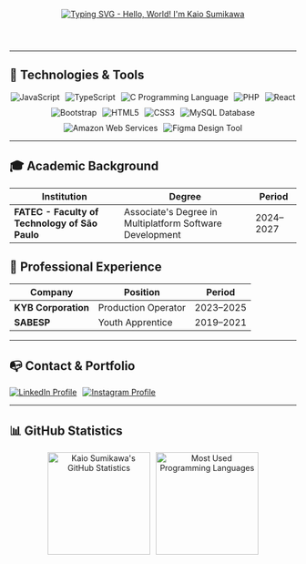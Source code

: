 <!-- Profile Header -->
<header>
  <p align="center">
    <a href="https://github.com/kaio-sumikawa">
      <img src="https://readme-typing-svg.demolab.com?font=Fira+Code&pause=1000&color=ADFF2F&center=true&vCenter=true&width=435&lines=Hello%2C+World!+I'm+Kaio+Sumikawa" 
           alt="Typing SVG - Hello, World! I'm Kaio Sumikawa">
    </a>
  </p>
</header>

<hr>

<!-- Technologies & Skills -->
<section>
  <h2>🚀 Technologies & Tools</h2>
  <div style="display: flex; gap: 10px; flex-wrap: wrap; justify-content: center;">
    <img src="https://img.shields.io/badge/JavaScript-F7DF1E?style=for-the-badge&logo=javascript&logoColor=black" 
         alt="JavaScript" />
    <img src="https://img.shields.io/badge/TypeScript-3178C6?style=for-the-badge&logo=typescript&logoColor=white" 
         alt="TypeScript" />
    <img src="https://img.shields.io/badge/C-00599C?style=for-the-badge&logo=c&logoColor=white" 
         alt="C Programming Language" />
    <img src="https://img.shields.io/badge/PHP-777BB4?style=for-the-badge&logo=php&logoColor=white" 
         alt="PHP" />
    <img src="https://img.shields.io/badge/React-20232A?style=for-the-badge&logo=react&logoColor=61DAFB" 
         alt="React" />
    <img src="https://img.shields.io/badge/Bootstrap-7952B3?style=for-the-badge&logo=bootstrap&logoColor=white" 
         alt="Bootstrap" />
    <img src="https://img.shields.io/badge/HTML5-E34F26?style=for-the-badge&logo=html5&logoColor=white" 
         alt="HTML5" />
    <img src="https://img.shields.io/badge/CSS3-1572B6?style=for-the-badge&logo=css3&logoColor=white" 
         alt="CSS3" />
    <img src="https://img.shields.io/badge/MySQL-4479A1?style=for-the-badge&logo=mysql&logoColor=white" 
         alt="MySQL Database" />
    <img src="https://img.shields.io/badge/AWS-232F3E?style=for-the-badge&logo=amazonaws&logoColor=white" 
         alt="Amazon Web Services" />
    <img src="https://img.shields.io/badge/Figma-F24E1E?style=for-the-badge&logo=figma&logoColor=white" 
         alt="Figma Design Tool" />
  </div>
</section>

<hr>

<!-- Education -->
<section>
  <h2>🎓 Academic Background</h2>
  <table>
    <thead>
      <tr>
        <th>Institution</th>
        <th>Degree</th>
        <th>Period</th>
      </tr>
    </thead>
    <tbody>
      <tr>
        <td><strong>FATEC - Faculty of Technology of São Paulo</strong></td>
        <td>Associate's Degree in Multiplatform Software Development</td>
        <td>2024–2027</td>
      </tr>
    </tbody>
  </table>
</section>

<!-- Professional Experience -->
<section>
  <h2>💼 Professional Experience</h2>
  <table>
    <thead>
      <tr>
        <th>Company</th>
        <th>Position</th>
        <th>Period</th>
      </tr>
    </thead>
    <tbody>
      <tr>
        <td><strong>KYB Corporation</strong></td>
        <td>Production Operator</td>
        <td>2023–2025</td>
      </tr>
      <tr>
        <td><strong>SABESP</strong></td>
        <td>Youth Apprentice</td>
        <td>2019–2021</td>
      </tr>
    </tbody>
  </table>
</section>

<hr>

<!-- Contact Information -->
<section>
  <h2>📭 Contact & Portfolio</h2>
  <div style="display: flex; gap: 10px; flex-wrap: wrap;">
    <a href="https://www.linkedin.com/in/kaio-sumikawa/" target="_blank" rel="noopener noreferrer"><img src="https://img.shields.io/badge/LinkedIn-0A66C2?style=for-the-badge&logo=linkedin&logoColor=white" alt="LinkedIn Profile"></a><a href="https://www.instagram.com/toshiyuki.ks/" target="_blank" rel="noopener noreferrer"><img src="https://img.shields.io/badge/Instagram-E4405F?style=for-the-badge&logo=instagram&logoColor=white" alt="Instagram Profile"></a>
  </div>
</section>

<hr>

<!-- GitHub Statistics -->
<section>
  <h2>📊 GitHub Statistics</h2>
  <p align="center">
    <a href="https://github.com/KaioSumikawa" target="_blank" rel="noopener noreferrer"><img height="180em" style="display: inline-block; margin-right: 10px;" src="https://github-readme-stats.vercel.app/api?username=KaioSumikawa&show_icons=true&theme=dark&include_all_commits=true&count_private=true&title_color=ADFF2F&text_color=ADFF2F&icon_color=ADFF2F&border_color=0d1117" alt="Kaio Sumikawa's GitHub Statistics"></a><a href="https://github.com/KaioSumikawa?tab=languages" target="_blank" rel="noopener noreferrer"><img height="180em" style="display: inline-block;" src="https://github-readme-stats.vercel.app/api/top-langs/?username=KaioSumikawa&layout=compact&langs_count=16&theme=dark&title_color=ADFF2F&text_color=ADFF2F&icon_color=ADFF2F&border_color=0d1117" alt="Most Used Programming Languages"></a>
  </p>
</section>
